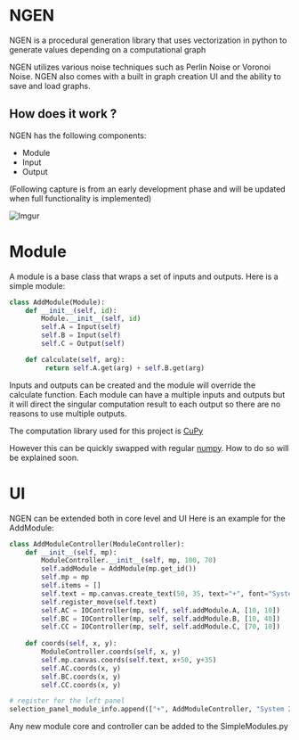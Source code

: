 # NGEN
NGEN is a procedural generation library that uses vectorization in python to generate values depending on a computational graph

NGEN utilizes various noise techniques such as Perlin Noise or Voronoi Noise. NGEN also comes with a built in graph creation UI and the ability to save and load graphs.

## How does it work ?
NGEN has the following components:
* Module
* Input
* Output

(Following capture is from an early development phase and will be updated when full functionality is implemented)

![Imgur](https://i.imgur.com/KgGaXmi.gif)

# Module
A module is a base class that wraps a set of inputs and outputs. Here is a simple module:

```Python
class AddModule(Module):
    def __init__(self, id):
        Module.__init__(self, id)
        self.A = Input(self)
        self.B = Input(self)
        self.C = Output(self)

    def calculate(self, arg):
         return self.A.get(arg) + self.B.get(arg)
```

Inputs and outputs can be created and the module will override the calculate function. Each module can have a multiple inputs and outputs but it will direct the singular computation result to each output so there are no reasons to use multiple outputs.

The computation library used for this project is 
[CuPy](https://cupy.chainer.org/) 

However this can be quickly swapped with regular 
[numpy](http://www.numpy.org/). How to do so will be explained soon.

# UI
NGEN can be extended both in core level and UI
Here is an example for the AddModule:

```Python
class AddModuleController(ModuleController):
    def __init__(self, mp):
        ModuleController.__init__(self, mp, 100, 70)
        self.addModule = AddModule(mp.get_id())
        self.mp = mp
        self.items = []
        self.text = mp.canvas.create_text(50, 35, text="+", font="System 20 bold")
        self.register_move(self.text)
        self.AC = IOController(mp, self, self.addModule.A, [10, 10])
        self.BC = IOController(mp, self, self.addModule.B, [10, 40])
        self.CC = IOController(mp, self, self.addModule.C, [70, 10])
        
    def coords(self, x, y):
        ModuleController.coords(self, x, y)
        self.mp.canvas.coords(self.text, x+50, y+35)
        self.AC.coords(x, y)
        self.BC.coords(x, y)
        self.CC.coords(x, y)

# register for the left panel
selection_panel_module_info.append(["+", AddModuleController, "System 20 bold"])
```

Any new module core and controller can be added to the SimpleModules.py